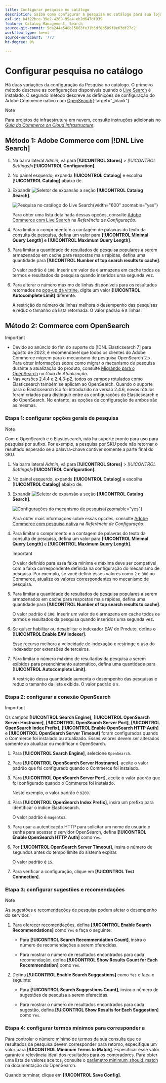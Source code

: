 ```yaml
---
title: Configurar pesquisa no catálogo
description: Saiba como configurar a pesquisa no catálogo para sua loja.
exl-id: b4f22bce-39e2-4269-99a4-eb2d647df939
feature: Catalog Management, Search
source-git-commit: 5da244a548b15863fe31b5df8b509f8e63df27c2
workflow-type: tm+mt
source-wordcount: '773'
ht-degree: 0%

---
```


# Configurar pesquisa no catálogo

Há duas variações da configuração da Pesquisa no catálogo. O primeiro método descreve as configurações disponíveis quando o [Live Search](https://experienceleague.adobe.com/docs/commerce/live-search/overview.html?lang=pt-BR) é instalado. O segundo método descreve as definições de configuração do Adobe Commerce nativo com [OpenSearch](https://experienceleague.adobe.com/docs/commerce-operations/installation-guide/prerequisites/search-engine/overview.html?lang=pt-BR){:target="_blank"}.

>[!NOTE]
>
>Para projetos de infraestrutura em nuvem, consulte instruções adicionais no [_Guia do Commerce on Cloud Infrastructure_](https://experienceleague.adobe.com/pt-br/docs/commerce-cloud-service/user-guide/configure/service/opensearch).

## Método 1: Adobe Commerce com [!DNL Live Search]

1. Na barra lateral _Admin_, vá para **[!UICONTROL Stores]** > _[!UICONTROL Settings]_>**[!UICONTROL Configuration]**.

1. No painel esquerdo, expanda **[!UICONTROL Catalog]** e escolha **[!UICONTROL Catalog]** abaixo de.

1. Expandir ![Seletor de expansão](../assets/icon-display-expand.png) a seção **[!UICONTROL Catalog Search]**.

   ![Pesquisa no catálogo do Live Search](../configuration-reference/catalog/assets/catalog-search-live-search.png){width="600" zoomable="yes"}

   Para obter uma lista detalhada dessas opções, consulte [Adobe Commerce com Live Search](../configuration-reference/catalog/catalog.md#adobe-commerce-with-live-search) na _Referência de Configuração_.

1. Para limitar o comprimento e a contagem de palavras do texto da consulta de pesquisa, defina um valor para **[!UICONTROL Minimal Query Length]** e **[!UICONTROL Maximum Query Length]**.

1. Para limitar a quantidade de resultados de pesquisa populares a serem armazenados em cache para respostas mais rápidas, defina uma quantidade para **[!UICONTROL Number of top search results to cache]**.

   O valor padrão é `100`. Inserir um valor de `0` armazena em cache todos os termos e resultados da pesquisa quando inseridos uma segunda vez.

1. Para alterar o número máximo de linhas disponíveis para os resultados retornados no [pop-up da vitrine](https://experienceleague.adobe.com/docs/commerce/live-search/live-search-storefront/quick-tour.html?lang=pt-BR), digite um valor **[!UICONTROL Autocomplete Limit]** diferente.

   A restrição do número de linhas melhora o desempenho das pesquisas e reduz o tamanho da lista retornada. O valor padrão é `8` linhas.

## Método 2: Commerce com OpenSearch

>[!IMPORTANT]
>
>- Devido ao anúncio do fim do suporte do [!DNL Elasticsearch 7] para agosto de 2023, é recomendável que todos os clientes do Adobe Commerce migrem para o mecanismo de pesquisa OpenSearch 2.x. Para obter informações sobre como migrar o mecanismo de pesquisa durante a atualização do produto, consulte [Migrando para o OpenSearch](https://experienceleague.adobe.com/docs/commerce-operations/upgrade-guide/prepare/opensearch-migration.html?lang=pt-BR) no _Guia de Atualização_.
>- Nas versões 2.4.4 e 2.4.3-p2, todos os campos rotulados como Elasticsearch também se aplicam ao OpenSearch. Quando o suporte para o Elasticsearch 8.x foi introduzido na versão 2.4.6, novos rótulos foram criados para distinguir entre as configurações do Elasticsearch e do OpenSearch. No entanto, as opções de configuração de ambos são as mesmas.

### Etapa 1: configurar opções gerais de pesquisa

>[!NOTE]
>
>Com o OpenSearch e o Elasticsearch, não há suporte pronto para uso para pesquisa por sufixo. Por exemplo, a pesquisa por SKU pode não retornar o resultado esperado se a palavra-chave contiver somente a parte final do SKU.

1. Na barra lateral _Admin_, vá para **[!UICONTROL Stores]** > _[!UICONTROL Settings]_>**[!UICONTROL Configuration]**.

1. No painel esquerdo, expanda **[!UICONTROL Catalog]** e escolha **[!UICONTROL Catalog]** abaixo de.

1. Expandir ![Seletor de expansão](../assets/icon-display-expand.png) a seção **[!UICONTROL Catalog Search]**.

   ![Configurações do mecanismo de pesquisa](../configuration-reference/catalog/assets/catalog-search-opensearch.png){zoomable="yes"}

   Para obter mais informações sobre essas opções, consulte [Adobe Commerce com pesquisa nativa](../configuration-reference/catalog/catalog.md#adobe-commerce-with-native-search) na _Referência de Configuração_.

1. Para limitar o comprimento e a contagem de palavras do texto da consulta de pesquisa, defina um valor para **[!UICONTROL Minimal Query Length]** e **[!UICONTROL Maximum Query Length]**.

   >[!IMPORTANT]
   >
   >O valor definido para essa faixa mínima e máxima deve ser compatível com a faixa correspondente definida na configuração do mecanismo de pesquisa. Por exemplo, se você definir esses valores como `2` e `300` no Commerce, atualize os valores correspondentes no mecanismo de pesquisa.

1. Para limitar a quantidade de resultados de pesquisa populares a serem armazenados em cache para respostas mais rápidas, defina uma quantidade para **[!UICONTROL Number of top search results to cache]**.

   O valor padrão é `100`. Inserir um valor de `0` armazena em cache todos os termos e resultados da pesquisa quando inseridos uma segunda vez.

1. Se quiser habilitar ou desabilitar o indexador EAV do Produto, defina o **[!UICONTROL Enable EAV Indexer]**.

   Esse recurso melhora a velocidade de indexação e restringe o uso do indexador por extensões de terceiros.

1. Para limitar o número máximo de resultados da pesquisa a serem exibidos para preenchimento automático, defina uma quantidade para **[!UICONTROL Autocomplete Limit]**.

   A restrição dessa quantidade aumenta o desempenho das pesquisas e reduz o tamanho da lista exibida. O valor padrão é `8`.

### Etapa 2: configurar a conexão OpenSearch

>[!IMPORTANT]
>
>Os campos **[!UICONTROL Search Engine]**, **[!UICONTROL OpenSearch Server Hostname]**, **[!UICONTROL OpenSearch Server Port]**, **[!UICONTROL OpenSearch Index Prefix]**, **[!UICONTROL Enable OpenSearch HTTP Auth]** e **[!UICONTROL OpenSearch Server Timeout]** foram configurados quando o Commerce foi instalado ou atualizado. Esses valores devem ser alterados somente ao atualizar ou modificar o OpenSearch.

1. Para **[!UICONTROL Search Engine]**, selecione `OpenSearch`.

1. Para **[!UICONTROL OpenSearch Server Hostname]**, aceite o valor padrão que foi configurado quando o Commerce foi instalado.

1. Para **[!UICONTROL OpenSearch Server Port]**, aceite o valor padrão que foi configurado quando o Commerce foi instalado.

   Neste exemplo, o valor padrão é `9200`.

1. Para **[!UICONTROL OpenSearch Index Prefix]**, insira um prefixo para identificar o índice Elasticsearch.

   O valor padrão é `magento2`.

1. Para usar a autenticação HTTP para solicitar um nome de usuário e senha para acessar o servidor OpenSearch, defina **[!UICONTROL Enable OpenSearch HTTP Auth]** como `Yes`.

1. Por **[!UICONTROL OpenSearch Server Timeout]**, insira o número de segundos antes do tempo limite do sistema expirar.

   O valor padrão é `15`.

1. Para verificar a configuração, clique em **[!UICONTROL Test Connection]**.

### Etapa 3: configurar sugestões e recomendações

>[!NOTE]
>
>As sugestões e recomendações de pesquisa podem afetar o desempenho do servidor.

1. Para oferecer recomendações, defina **[!UICONTROL Enable Search Recommendations]** como `Yes` e faça o seguinte:

   - Para **[!UICONTROL Search Recommendation Count]**, insira o número de recomendações a serem oferecidas.

   - Para mostrar o número de resultados encontrados para cada recomendação, defina **[!UICONTROL Show Results Count for Each Recommendation]** como `Yes`.

1. Defina **[!UICONTROL Enable Search Suggestions]** como `Yes` e faça o seguinte:

   - Para **[!UICONTROL Search Suggestions Count]**, insira o número de sugestões de pesquisa a serem oferecidas.

   - Para mostrar o número de resultados encontrados para cada sugestão, defina **[!UICONTROL Show Results for Each Suggestion]** como `Yes`.

### Etapa 4: configurar termos mínimos para corresponder a

Para controlar o número mínimo de termos da sua consulta que os resultados da pesquisa devem corresponder para retorno, especifique um valor para **[!UICONTROL Minimum Terms to Match]**. Especificar esse valor garante a relevância ideal dos resultados para os compradores. Para obter uma lista de valores aceitos, consulte o [parâmetro minimum_should_match](https://opensearch.org/docs/latest/query-dsl/minimum-should-match/) na documentação do OpenSearch.

Quando terminar, clique em **[!UICONTROL Save Config]**.
